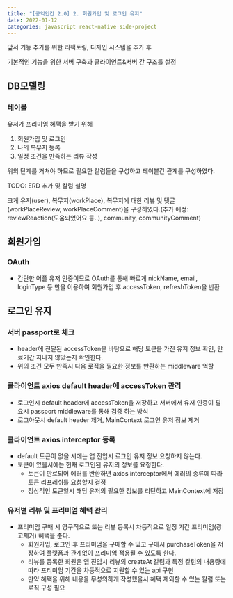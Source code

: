 ```yaml
---
title: "[공익인간 2.0] 2. 회원가입 및 로그인 유지"
date: 2022-01-12
categories: javascript react-native side-project
---
```


앞서 기능 추가를 위한 리팩토링, 디자인 시스템을 추가 후

기본적인 기능을 위한 서버 구축과 클라이언트&서버 간 구조를 설정

## DB모델링

### 테이블

유저가 프리미엄 혜택을 받기 위해

1. 회원가입 및 로그인
2. 나의 복무지 등록
3. 일정 조건을 만족하는 리뷰 작성

위의 단계를 거쳐야 하므로 필요한 칼럼들을 구성하고 테이블간 관계를 구성하였다.

TODO: ERD 추가 및 칼럼 설명

크게 유저(user), 복무지(workPlace), 복무지에 대한 리뷰 및 댓글(workPlaceReview, workPlaceComment)을 구성하였다.(추가 에정: reviewReaction(도움되었어요 등..), community, communityComment)

## 회원가입

### OAuth

- 간단한 어플 유저 인증이므로 OAuth를 통해 빠르게 nickName, email, loginType 등 만을 이용하여 회원가입 후 accessToken, refreshToken을 반환

## 로그인 유지

### 서버 passport로 체크

- header에 전달된 accessToken을 바탕으로 해당 토큰을 가진 유저 정보 확인, 만료기간 지나지 않았는지 확인한다.
- 위의 조건 모두 만족시 다음 로직을 필요한 정보를 반환하는 middleware 역할

### 클라이언트 axios default header에 accessToken 관리

- 로그인시 default header에 accessToken을 저장하고 서버에서 유저 인증이 필요시 passport middleware를 통해 검증 하는 방식
- 로그아웃시 default header 제거, MainContext 로그인 유저 정보 제거

### 클라이언트 axios interceptor 등록

- default 토큰이 없을 시에는 앱 진입시 로그인 유저 정보 요청하지 않는다.
- 토큰이 있을시에는 현재 로그인된 유저의 정보를 요청한다.
  - 토큰이 만료되어 에러를 반환하면 axios interceptor에서 에러의 종류에 따라 토큰 리프레쉬를 요청할지 결정
  - 정상적인 토큰일시 해당 유저의 필요한 정보를 리턴하고 MainContext에 저장

### 유저별 리뷰 및 프리미엄 혜택 관리

- 프리미엄 구매 시 영구적으로 또는 리뷰 등록시 차등적으로 일정 기간 프리미엄(광고제거) 혜택을 준다.
  - 회원가입, 로그인 후 프리미엄을 구매할 수 있고 구매시 purchaseToken을 저장하여 플랫폼과 관계없이 프리미엄 적용될 수 있도록 한다.
  - 리뷰를 등록한 회원은 앱 진입시 리뷰의 createAt 칼럼과 특정 칼럼의 내용량에 따라 프리미엄 기간을 차등적으로 지원할 수 있는 api 구현
  - 만약 혜택을 위해 내용을 무성의하게 작성했을시 혜택 제외할 수 있는 칼럼 또는 로직 구성 필요
